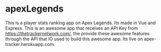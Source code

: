 # apexLegends
This is a player stats ranking app on Apex Legends. Its made in Vue and Express. 
This is an awesome app that receives an API Key from https://thetrackernetwork.com/, the provide these awesome features through the
API that IO used to build this awesome app. Its live on apex-tracker.herokuapp.com.
